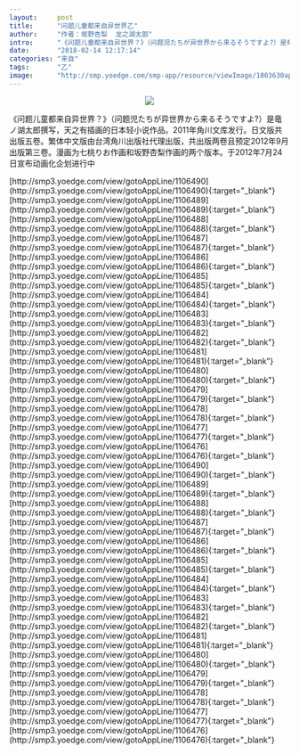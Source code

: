 ```yaml
---
layout:     post
title:      "问题儿童都来自异世界乙"
author:     "作者：坂野杏梨  龙之湖太郎"
intro:      "《问题儿童都来自异世界？》（问题児たちが异世界から来るそうですよ?）是竜ノ湖太郎撰写，天之有插画的日本轻小说作品。2011年角川文库发行。日文版共出版五卷。繁体中文版由台湾角川出版社代理出版，共出版两卷且预定2012年9月出版第三卷。漫画为七桃りお作画和坂野杏梨作画的两个版本。于2012年7月24日宣布动画化企划进行中"
date:       "2018-02-14 12:17:14"
categories: "来自"
tags:       "乙"
image:      "http://smp.yoedge.com/smp-app/resource/viewImage/1003630appline.png"
---
```

<div style="text-align: center">
<p><img src="http://smp.yoedge.com/smp-app/resource/viewImage/1003630appline.png"/></p>
</div>
<p class="post-meta">
<span>《问题儿童都来自异世界？》（问题児たちが异世界から来るそうですよ?）是竜ノ湖太郎撰写，天之有插画的日本轻小说作品。2011年角川文库发行。日文版共出版五卷。繁体中文版由台湾角川出版社代理出版，共出版两卷且预定2012年9月出版第三卷。漫画为七桃りお作画和坂野杏梨作画的两个版本。于2012年7月24日宣布动画化企划进行中</span>
</p>
[http://smp3.yoedge.com/view/gotoAppLine/1106490](http://smp3.yoedge.com/view/gotoAppLine/1106490){:target="_blank"}
[http://smp3.yoedge.com/view/gotoAppLine/1106489](http://smp3.yoedge.com/view/gotoAppLine/1106489){:target="_blank"}
[http://smp3.yoedge.com/view/gotoAppLine/1106488](http://smp3.yoedge.com/view/gotoAppLine/1106488){:target="_blank"}
[http://smp3.yoedge.com/view/gotoAppLine/1106487](http://smp3.yoedge.com/view/gotoAppLine/1106487){:target="_blank"}
[http://smp3.yoedge.com/view/gotoAppLine/1106486](http://smp3.yoedge.com/view/gotoAppLine/1106486){:target="_blank"}
[http://smp3.yoedge.com/view/gotoAppLine/1106485](http://smp3.yoedge.com/view/gotoAppLine/1106485){:target="_blank"}
[http://smp3.yoedge.com/view/gotoAppLine/1106484](http://smp3.yoedge.com/view/gotoAppLine/1106484){:target="_blank"}
[http://smp3.yoedge.com/view/gotoAppLine/1106483](http://smp3.yoedge.com/view/gotoAppLine/1106483){:target="_blank"}
[http://smp3.yoedge.com/view/gotoAppLine/1106482](http://smp3.yoedge.com/view/gotoAppLine/1106482){:target="_blank"}
[http://smp3.yoedge.com/view/gotoAppLine/1106481](http://smp3.yoedge.com/view/gotoAppLine/1106481){:target="_blank"}
[http://smp3.yoedge.com/view/gotoAppLine/1106480](http://smp3.yoedge.com/view/gotoAppLine/1106480){:target="_blank"}
[http://smp3.yoedge.com/view/gotoAppLine/1106479](http://smp3.yoedge.com/view/gotoAppLine/1106479){:target="_blank"}
[http://smp3.yoedge.com/view/gotoAppLine/1106478](http://smp3.yoedge.com/view/gotoAppLine/1106478){:target="_blank"}
[http://smp3.yoedge.com/view/gotoAppLine/1106477](http://smp3.yoedge.com/view/gotoAppLine/1106477){:target="_blank"}
[http://smp3.yoedge.com/view/gotoAppLine/1106476](http://smp3.yoedge.com/view/gotoAppLine/1106476){:target="_blank"}
[http://smp3.yoedge.com/view/gotoAppLine/1106490](http://smp3.yoedge.com/view/gotoAppLine/1106490){:target="_blank"}
[http://smp3.yoedge.com/view/gotoAppLine/1106489](http://smp3.yoedge.com/view/gotoAppLine/1106489){:target="_blank"}
[http://smp3.yoedge.com/view/gotoAppLine/1106488](http://smp3.yoedge.com/view/gotoAppLine/1106488){:target="_blank"}
[http://smp3.yoedge.com/view/gotoAppLine/1106487](http://smp3.yoedge.com/view/gotoAppLine/1106487){:target="_blank"}
[http://smp3.yoedge.com/view/gotoAppLine/1106486](http://smp3.yoedge.com/view/gotoAppLine/1106486){:target="_blank"}
[http://smp3.yoedge.com/view/gotoAppLine/1106485](http://smp3.yoedge.com/view/gotoAppLine/1106485){:target="_blank"}
[http://smp3.yoedge.com/view/gotoAppLine/1106484](http://smp3.yoedge.com/view/gotoAppLine/1106484){:target="_blank"}
[http://smp3.yoedge.com/view/gotoAppLine/1106483](http://smp3.yoedge.com/view/gotoAppLine/1106483){:target="_blank"}
[http://smp3.yoedge.com/view/gotoAppLine/1106482](http://smp3.yoedge.com/view/gotoAppLine/1106482){:target="_blank"}
[http://smp3.yoedge.com/view/gotoAppLine/1106481](http://smp3.yoedge.com/view/gotoAppLine/1106481){:target="_blank"}
[http://smp3.yoedge.com/view/gotoAppLine/1106480](http://smp3.yoedge.com/view/gotoAppLine/1106480){:target="_blank"}
[http://smp3.yoedge.com/view/gotoAppLine/1106479](http://smp3.yoedge.com/view/gotoAppLine/1106479){:target="_blank"}
[http://smp3.yoedge.com/view/gotoAppLine/1106478](http://smp3.yoedge.com/view/gotoAppLine/1106478){:target="_blank"}
[http://smp3.yoedge.com/view/gotoAppLine/1106477](http://smp3.yoedge.com/view/gotoAppLine/1106477){:target="_blank"}
[http://smp3.yoedge.com/view/gotoAppLine/1106476](http://smp3.yoedge.com/view/gotoAppLine/1106476){:target="_blank"}


